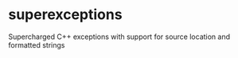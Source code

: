 # superexceptions
Supercharged C++ exceptions with support for source location and formatted strings
